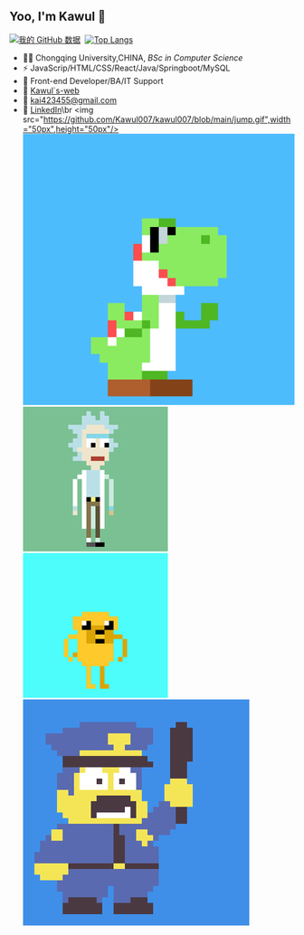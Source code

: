 ## Yoo, I'm Kawul 👋
[![我的 GitHub 数据](https://github-readme-stats.vercel.app/api?username=Kawul007&show_icons=true&theme=tokyonight&line_height=20&card_width=400px)]()
&nbsp;[![Top Langs](https://github-readme-stats.vercel.app/api/top-langs/?username=Kawul007&layout=compact&theme=tokyonight&card_width=300px)](https://github.com/Kawul007/github-readme-stats)
- 👨‍🎓 Chongqing University,CHINA, _BSc in Computer Science_
- ⚡ JavaScrip/HTML/CSS/React/Java/Springboot/MySQL
- 🏃  Front-end Developer/BA/IT Support
- 🚗 [Kawul`s-web](https://kawul007.github.io/personal-web/)
- 🏤 kai423455@gmail.com
- 👦 [LinkedIn](https://www.linkedin.com/in/kawul4234/)\br
<img src="https://github.com/Kawul007/kawul007/blob/main/jump.gif",width="50px",height="50px"/>
![](https://github.com/Kawul007/kawul007/blob/main/jump.gif)
![](https://github.com/Kawul007/kawul007/blob/main/rick.gif)
![](https://github.com/Kawul007/kawul007/blob/main/yellow.gif)
![](https://github.com/Kawul007/kawul007/blob/main/police.gif)


